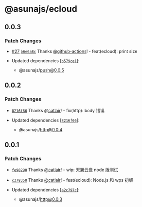 # @asunajs/ecloud

## 0.0.3

### Patch Changes

- [#27](https://github.com/yuiasn/asuna/pull/27) [`b6e6a8c`](https://github.com/yuiasn/asuna/commit/b6e6a8c800a7b9897dace9455399b4e889d6beee) Thanks [@github-actions](https://github.com/apps/github-actions)! - feat(ecloud): print size

- Updated dependencies [[`b579ce1`](https://github.com/yuiasn/asuna/commit/b579ce187d38e7225bf6a6d4655d09b8ccbea757)]:
  - @asunajs/push@0.0.5

## 0.0.2

### Patch Changes

- [`8216f66`](https://github.com/asunajs/asuna/commit/8216f664c8eebd01c41df75def80e34dbabf0e46) Thanks [@catlair](https://github.com/catlair)! - fix(http): body 错误

- Updated dependencies [[`8216f66`](https://github.com/asunajs/asuna/commit/8216f664c8eebd01c41df75def80e34dbabf0e46)]:
  - @asunajs/http@0.0.4

## 0.0.1

### Patch Changes

- [`fe98290`](https://github.com/asunajs/asuna/commit/fe98290d04c74ac9e19b5146149865a027ced308) Thanks [@catlair](https://github.com/catlair)! - wip: 天翼云盘 node 版测试

- [`c378350`](https://github.com/asunajs/asuna/commit/c37835066ccb9c515b974800f7d99588e4d76481) Thanks [@catlair](https://github.com/catlair)! - feat(ecloud): Node.js 和 wps 初版

- Updated dependencies [[`a2c797c`](https://github.com/asunajs/asuna/commit/a2c797c454fdfa5a1cde86a49c7946d189ef6a37)]:
  - @asunajs/http@0.0.3
